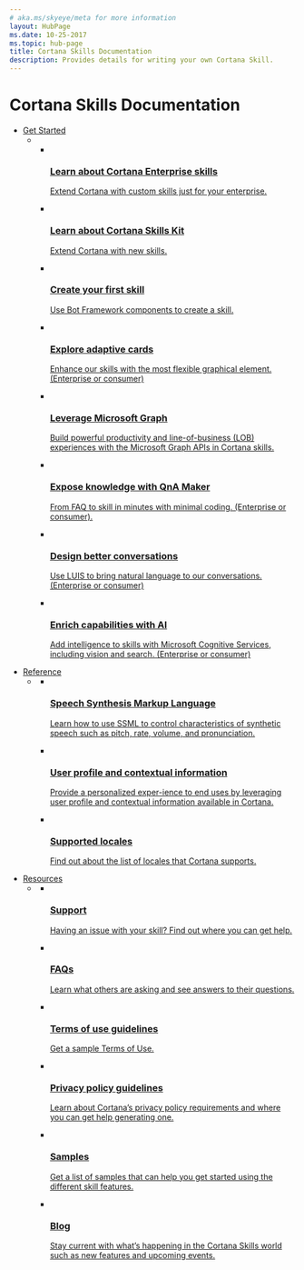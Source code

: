 ```yaml
---
# aka.ms/skyeye/meta for more information
layout: HubPage
ms.date: 10-25-2017
ms.topic: hub-page
title: Cortana Skills Documentation
description: Provides details for writing your own Cortana Skill.
---
```


<div id="main" class="v2">    
    <div class="container">
        <h1>Cortana Skills Documentation</h1>
        <ul class="pivots">
            <li>
                <a href="#start">Get Started</a>
                <ul id="start">
                    <li>
                        <ul class="cardsC">
                            <li>
                                <a href="/cortana/enterprise/overview">
                                    <div class="cardSize">
                                        <div class="cardPadding">
                                            <div class="card">
                                                <div class="cardImageOuter">
                                                    <div class="cardImage bgdAccent1">
                                                        <img src="https://docs.microsoft.com/media/hubs/cortana/cortana-get-started-build-skill-learn-about.svg" alt="" />
                                                    </div>
                                                </div>
                                                <div class="cardText">
                                                    <h3>Learn about Cortana Enterprise skills </h3>
                                                    <p>Extend Cortana with custom skills just for your enterprise.</p>
                                                </div>
                                            </div>
                                        </div>
                                    </div>
                                </a>
                            </li>
                            <li>
                                <a href="/cortana/skills/overview">
                                    <div class="cardSize">
                                        <div class="cardPadding">
                                            <div class="card">
                                                <div class="cardImageOuter">
                                                    <div class="cardImage bgdAccent1">
                                                        <img src="https://docs.microsoft.com/media/hubs/cortana/cortana-get-started-design-skills-performance.svg" alt="" />
                                                    </div>
                                                </div>
                                                <div class="cardText">
                                                    <h3>Learn about Cortana Skills Kit</h3>
                                                    <p>Extend Cortana with new skills.</p>
                                                </div>
                                            </div>
                                        </div>
                                    </div>
                                </a>
                            </li>
                            <li>
                                <a href="/cortana/skills/get-started">
                                    <div class="cardSize">
                                        <div class="cardPadding">
                                            <div class="card">
                                                <div class="cardImageOuter">
                                                    <div class="cardImage bgdAccent1">
                                                        <img src="https://docs.microsoft.com/media/hubs/cortana/cortana-get-started-build-skill-create-skill.svg" alt="" />
                                                    </div>
                                                </div>
                                                <div class="cardText">
                                                    <h3>Create your first skill</h3>
                                                    <p>Use Bot Framework components to create a skill.</p>
                                                </div>
                                            </div>
                                        </div>
                                    </div>
                                </a>
                            </li>
                            <li>
                                <a href="/cortana/enterprise/cortana-and-adaptive-cards">
                                    <div class="cardSize">
                                        <div class="cardPadding">
                                            <div class="card">
                                                <div class="cardImageOuter">
                                                    <div class="cardImage bgdAccent1">
                                                        <img src="https://docs.microsoft.com/media/hubs/cortana/cortana-get-started-build-skill-personalize.svg" alt="" />
                                                    </div>
                                                </div>
                                                <div class="cardText">
                                                    <h3>Explore adaptive cards</h3>
                                                    <p>Enhance our skills with the most flexible graphical element. (Enterprise or consumer)</p>
                                                </div>
                                            </div>
                                        </div>
                                    </div>
                                </a>
                            </li>
                            <li>
                                <a href="/cortana/enterprise/using-ms-graph-with-cortana">
                                    <div class="cardSize">
                                        <div class="cardPadding">
                                            <div class="card">
                                                <div class="cardImageOuter">
                                                    <div class="cardImage bgdAccent1">
                                                        <img src="https://docs.microsoft.com/media/hubs/cortana/cortana-get-started-build-skill-authentication.svg" alt="" />
                                                    </div>
                                                </div>
                                                <div class="cardText">
                                                    <h3>Leverage Microsoft Graph</h3>
                                                    <p>Build powerful productivity and line-of-business (LOB) experiences with the Microsoft Graph APIs in Cortana skills.</p>
                                                </div>
                                            </div>
                                        </div>
                                    </div>
                                </a>
                            </li>
                            <li>
                                <a href="/cortana/enterprise/using-qna-maker-with-cortana">
                                    <div class="cardSize">
                                        <div class="cardPadding">
                                            <div class="card">
                                                <div class="cardImageOuter">
                                                    <div class="cardImage bgdAccent1">
                                                        <img src="https://docs.microsoft.com/media/hubs/cortana/cortana-resources-faq.svg" alt="" />
                                                    </div>
                                                </div>
                                                <div class="cardText">
                                                    <h3>Expose knowledge with QnA Maker</h3>
                                                    <p>From FAQ to skill in minutes with minimal coding. (Enterprise or consumer).</p>
                                                </div>
                                            </div>
                                        </div>
                                    </div>
                                </a>
                            </li>
                            <li>
                                <a href="/azure/bot-service/nodejs/bot-builder-nodejs-recognize-intent-luis?view=azure-bot-service-3.0">
                                    <div class="cardSize">
                                        <div class="cardPadding">
                                            <div class="card">
                                                <div class="cardImageOuter">
                                                    <div class="cardImage bgdAccent1">
                                                        <img src="https://docs.microsoft.com/media/hubs/cortana/cortana-get-started-build-skill-language.svg" alt="" />
                                                    </div>
                                                </div>
                                                <div class="cardText">
                                                    <h3>Design better conversations</h3>
                                                    <p>Use LUIS to bring natural language to our conversations. (Enterprise or consumer)</p>
                                                </div>
                                            </div>
                                        </div>
                                    </div>
                                </a>
                            </li>
                            <li>
                                <a href="/azure/bot-service/bot-service-concept-intelligence?view=azure-bot-service-3.0&viewFallbackFrom=azure-bot-service-4.0">
                                    <div class="cardSize">
                                        <div class="cardPadding">
                                            <div class="card">
                                                <div class="cardImageOuter">
                                                    <div class="cardImage bgdAccent1">
                                                        <img src="https://docs.microsoft.com/media/hubs/cortana/cortana-get-started-build-skill-smarter.svg" alt="" />
                                                    </div>
                                                </div>
                                                <div class="cardText">
                                                    <h3>Enrich capabilities with AI</h3>
                                                    <p>Add intelligence to skills with Microsoft Cognitive Services, including vision and search. (Enterprise or consumer)</p>
                                                </div>
                                            </div>
                                        </div>
                                    </div>
                                </a>
                            </li>
                        </ul>
                    </li>
                </ul>
            </li>
            <li>
                <a href="#reference">Reference</a>
                <ul id="reference">
                    <li>
                        <a href="#ref-all"></a>
                        <ul id="ref-all" class="cardsC">
                            <li>
                                <a href="/cortana/skills/speech-synthesis-markup-language">
                                    <div class="cardSize">
                                        <div class="cardPadding">
                                            <div class="card">
                                                <div class="cardImageOuter">
                                                    <div class="cardImage bgdAccent1">
                                                        <img src="https://docs.microsoft.com/media/hubs/cortana/cortana-reference-speech.svg" alt="" />
                                                    </div>
                                                </div>
                                                <div class="cardText">
                                                    <h3>Speech Synthesis Markup Language</h3>
                                                    <p>Learn how to use SSML to control characteristics of synthetic speech such as pitch, rate, volume, and pronunciation.</p>
                                                </div>
                                            </div>
                                        </div>
                                    </div>
                                </a>
                            </li>
                            <li>
                                <a href="/cortana/skills/user-profile-contextual-info">
                                    <div class="cardSize">
                                        <div class="cardPadding">
                                            <div class="card">
                                                <div class="cardImageOuter">
                                                    <div class="cardImage bgdAccent1">
                                                        <img src="https://docs.microsoft.com/media/hubs/cortana/cortana-reference-user-profile.svg" alt="" />
                                                    </div>
                                                </div>
                                                <div class="cardText">
                                                    <h3>User profile and contextual information</h3>
                                                    <p>Provide a personalized exper-ience to end uses by leveraging user profile and contextual information available in Cortana.</p>
                                                </div>
                                            </div>
                                        </div>
                                    </div>
                                </a>
                            </li>
                            <li>
                                <a href="/cortana/skills/supported-locales">
                                    <div class="cardSize">
                                        <div class="cardPadding">
                                            <div class="card">
                                                <div class="cardImageOuter">
                                                    <div class="cardImage bgdAccent1">
                                                        <img src="https://docs.microsoft.com/media/hubs/cortana/cortana-reference-locales.svg" alt="" />
                                                    </div>
                                                </div>
                                                <div class="cardText">
                                                    <h3>Supported locales</h3>
                                                    <p>Find out about the list of locales that Cortana supports.
                                                    </p>
                                                </div>
                                            </div>
                                        </div>
                                    </div>
                                </a>
                            </li>                            
                        </ul>
                    </li>
                </ul>
            </li>
            <li>
                <a href="#resources">Resources</a>
                <ul id="resources">
                    <li>
                        <a href="#resources-all"></a>
                        <ul id="resources-all" class="cardsC">
                            <li>
                                <a href="/cortana/skills/cortana-support">
                                    <div class="cardSize">
                                        <div class="cardPadding">
                                            <div class="card">
                                                <div class="cardImageOuter">
                                                    <div class="cardImage bgdAccent1">
                                                        <img src="https://docs.microsoft.com/media/hubs/cortana/cortana-resources-support.svg" alt="" />
                                                    </div>
                                                </div>
                                                <div class="cardText">
                                                    <h3>Support</h3>
                                                    <p>Having an issue with your skill? Find out where you can get help.</p>
                                                </div>
                                            </div>
                                        </div>
                                    </div>
                                </a>
                            </li>
                            <li>
                                <a href="/cortana/skills/faq">
                                    <div class="cardSize">
                                        <div class="cardPadding">
                                            <div class="card">
                                                <div class="cardImageOuter">
                                                    <div class="cardImage bgdAccent1">
                                                        <img src="https://docs.microsoft.com/media/hubs/cortana/cortana-resources-faq.svg" alt="" />
                                                    </div>
                                                </div>
                                                <div class="cardText">
                                                    <h3>FAQs</h3>
                                                    <p>Learn what others are asking and see answers to their questions.</p>
                                                </div>
                                            </div>
                                        </div>
                                    </div>
                                </a>
                            </li>
                            <li>
                                <a href="/cortana/skills/terms-of-use">
                                    <div class="cardSize">
                                        <div class="cardPadding">
                                            <div class="card">
                                                <div class="cardImageOuter">
                                                    <div class="cardImage bgdAccent1">
                                                        <img src="https://docs.microsoft.com/media/hubs/cortana/cortana-resources-terms-guidelines.svg" alt="" />
                                                    </div>
                                                </div>
                                                <div class="cardText">
                                                    <h3>Terms of use guidelines</h3>
                                                    <p>Get a sample Terms of Use.</p>
                                                </div>
                                            </div>
                                        </div>
                                    </div>
                                </a>
                            </li>
                            <li>
                                <a href="/cortana/skills/privacy-policy-guidelines">
                                    <div class="cardSize">
                                        <div class="cardPadding">
                                            <div class="card">
                                                <div class="cardImageOuter">
                                                    <div class="cardImage bgdAccent1">
                                                        <img src="https://docs.microsoft.com/media/hubs/cortana/cortana-resources-policy.svg" alt="" />
                                                    </div>
                                                </div>
                                                <div class="cardText">
                                                    <h3>Privacy policy guidelines</h3>
                                                    <p>Learn about Cortana’s privacy policy requirements and where you can get help generating one.</p>
                                                </div>
                                            </div>
                                        </div>
                                    </div>
                                </a>
                            </li>
                            <li>
                                <a href="/cortana/skills/cortana-samples">
                                    <div class="cardSize">
                                        <div class="cardPadding">
                                            <div class="card">
                                                <div class="cardImageOuter">
                                                    <div class="cardImage bgdAccent1">
                                                        <img src="https://docs.microsoft.com/media/hubs/cortana/cortana-resources-samples.svg" alt="" />
                                                    </div>
                                                </div>
                                                <div class="cardText">
                                                    <h3>Samples</h3>
                                                    <p>Get a list of samples that can help you get started using the different skill features.</p>
                                                </div>
                                            </div>
                                        </div>
                                    </div>
                                </a>
                            </li>
                            <li>
                                <a href="https://techcommunity.microsoft.com/t5/Cortana-Skills-Kit-Blog/bg-p/cortanaskillskit">
                                    <div class="cardSize">
                                        <div class="cardPadding">
                                            <div class="card">
                                                <div class="cardImageOuter">
                                                    <div class="cardImage bgdAccent1">
                                                        <img src="https://docs.microsoft.com/media/hubs/cortana/cortana-resources-blog.svg" alt="" />
                                                    </div>
                                                </div>
                                                <div class="cardText">
                                                    <h3>Blog</h3>
                                                    <p>Stay current with what’s happening in the Cortana Skills world such as new features and upcoming events.
                                                    </p>
                                                </div>
                                            </div>
                                        </div>
                                    </div>
                                </a>
                            </li>
                        </ul>
                    </li>
                </ul>
            </li>            
        </ul>
    </div>
</div>